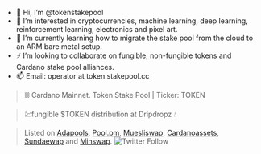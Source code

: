 - 👋 Hi, I’m @tokenstakepool
- 👀 I’m interested in cryptocurrencies, machine learning, deep learning, reinforcement learning, electronics and pixel art.
- 🌱 I’m currently learning how to migrate the stake pool from the cloud to an ARM bare metal setup.
- ⚡ I’m looking to collaborate on fungible, non-fungible tokens and Cardano stake pool alliances.
- 📫 Email: operator at token.stakepool.cc

> :chains: Cardano Mainnet. Token Stake Pool | Ticker: TOKEN

> 💹fungible $TOKEN distribution at Dripdropz 💧

> Listed on [Adapools](https://adapools.org/pool/1e5f4eebc56a6726fd36af2f870b3bd62b204f3cd1b36e32e8a56737), [Pool.pm](https://pool.pm/1e5f4eebc56a6726fd36af2f870b3bd62b204f3cd1b36e32e8a56737), [Muesliswap](https://ada.muesliswap.com/swap/community/token/0171c997b8853fde686763d93b36ab8e04ce947bb6aa09a9ee5c4401.TOKEN), [Cardanoassets](https://cardanoassets.com/asset1pt3mfphgttc4pdrcrgf3w8e8j99nedsm34k85p), [Sundaewap](https://exchange.sundaeswap.finance/#/swap?swap_from=0171c997b8853fde686763d93b36ab8e04ce947bb6aa09a9ee5c4401.544f4b454e&swap_to=cardano.ada) and [Minswap](https://minswap.org/).
![Twitter Follow](https://img.shields.io/twitter/follow/token_stakepool?style=social)

<!---
tokenstakepool/tokenstakepool is a ✨ special ✨ repository because its `README.md` (this file) appears on your GitHub profile.
You can click the Preview link to take a look at your changes.
--->
